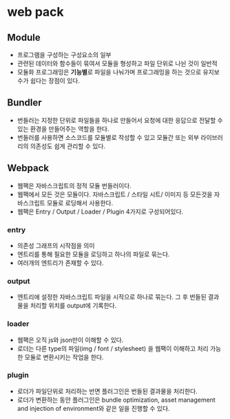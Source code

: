 # web pack



## Module

- 프로그램을 구성하는 구성요소의 일부
- 관련된 데이터와 함수들이 묶여서 모듈을 형성하고 파일 단위로 나뉜 것이 일반적
- 모듈화 프로그래밍은 **기능별**로 파일을 나눠가며 프로그래밍을 하는 것으로 유지보수가 쉽다는 장점이 있다.

## Bundler

- 번들러는 지정한 단위로 파일들을 하나로 만들어서 요청에 대한 응답으로 전달할 수 있는 환경을 만들어주는 역할을 한다.
- 번들러를 사용하면 소스코드를 모듈별로 작성할 수 있고 모듈간 또는 외부 라이브러리의 의존성도 쉽게 관리할 수 있다.

## Webpack

- 웹팩은 자바스크립트의 정적 모듈 번들러이다.
- 웹팩에서 모든 것은 모듈이다. 자바스크립트 / 스타일 시트/ 이미지 등 모든것을 자바스크립트 모듈로 로딩해서 사용한다.
- 웹팩은 Entry / Output / Loader / Plugin 4가지로 구성되어있다.

### entry

- 의존성 그래프의 시작점을 의미
- 엔트리를 통해 필요한 모듈을 로딩하고 하나의 파일로 묶는다.
- 여러개의 엔트리가 존재할 수 있다.

### output

- 엔트리에 설정한 자바스크립트 파일을 시작으로 하나로 묶는다. 그 후 번들된 결과물을 처리할 위치를 output에 기록한다.

### loader

- 웹팩은 오직 js와 json만이 이해할 수 있다.
- 로더는 다른 type의 파일(img / font / stylesheet) 을 웹팩이 이해하고 처리 가능한 모듈로 변환시키는 작업을 한다.

### plugin

- 로더가 파일단위로 처리하는 반면 플러그인은 번들된 결과물을 처리한다.
- 로더가 변환하는 동안 플러그인은 bundle optimization, asset management and injection of environment와 같은 일을 진행할 수 있다.